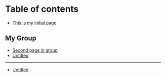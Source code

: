 # Table of contents

* [This is my initial page](README.md)

## My Group

* [Second page in group](my-group/second-page-in-group.md)
* [Untitled](my-group/untitled.md)

---

* [Untitled](untitled.md)

